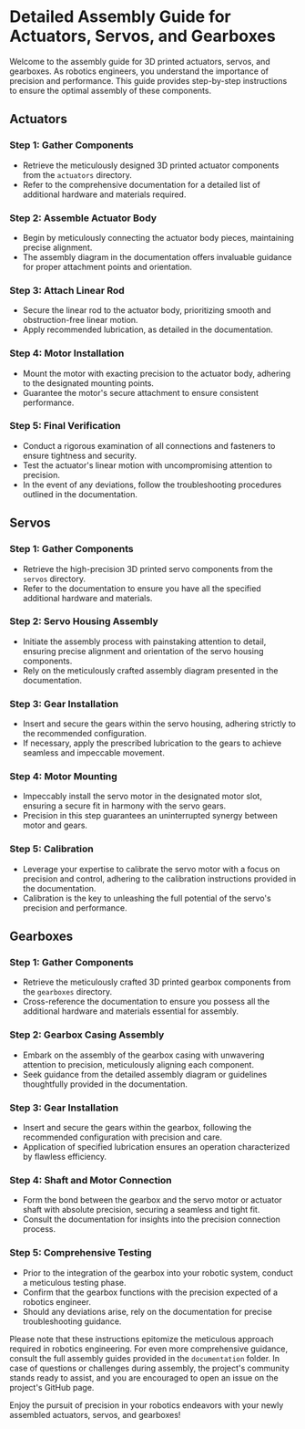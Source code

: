 # Detailed Assembly Guide for Actuators, Servos, and Gearboxes

Welcome to the assembly guide for 3D printed actuators, servos, and gearboxes. As robotics engineers, you understand the importance of precision and performance. This guide provides step-by-step instructions to ensure the optimal assembly of these components.

## Actuators

### Step 1: Gather Components

- Retrieve the meticulously designed 3D printed actuator components from the `actuators` directory.
- Refer to the comprehensive documentation for a detailed list of additional hardware and materials required.

### Step 2: Assemble Actuator Body

- Begin by meticulously connecting the actuator body pieces, maintaining precise alignment.
- The assembly diagram in the documentation offers invaluable guidance for proper attachment points and orientation.

### Step 3: Attach Linear Rod

- Secure the linear rod to the actuator body, prioritizing smooth and obstruction-free linear motion.
- Apply recommended lubrication, as detailed in the documentation.

### Step 4: Motor Installation

- Mount the motor with exacting precision to the actuator body, adhering to the designated mounting points.
- Guarantee the motor's secure attachment to ensure consistent performance.

### Step 5: Final Verification

- Conduct a rigorous examination of all connections and fasteners to ensure tightness and security.
- Test the actuator's linear motion with uncompromising attention to precision.
- In the event of any deviations, follow the troubleshooting procedures outlined in the documentation.

## Servos

### Step 1: Gather Components

- Retrieve the high-precision 3D printed servo components from the `servos` directory.
- Refer to the documentation to ensure you have all the specified additional hardware and materials.

### Step 2: Servo Housing Assembly

- Initiate the assembly process with painstaking attention to detail, ensuring precise alignment and orientation of the servo housing components.
- Rely on the meticulously crafted assembly diagram presented in the documentation.

### Step 3: Gear Installation

- Insert and secure the gears within the servo housing, adhering strictly to the recommended configuration.
- If necessary, apply the prescribed lubrication to the gears to achieve seamless and impeccable movement.

### Step 4: Motor Mounting

- Impeccably install the servo motor in the designated motor slot, ensuring a secure fit in harmony with the servo gears.
- Precision in this step guarantees an uninterrupted synergy between motor and gears.

### Step 5: Calibration

- Leverage your expertise to calibrate the servo motor with a focus on precision and control, adhering to the calibration instructions provided in the documentation.
- Calibration is the key to unleashing the full potential of the servo's precision and performance.

## Gearboxes

### Step 1: Gather Components

- Retrieve the meticulously crafted 3D printed gearbox components from the `gearboxes` directory.
- Cross-reference the documentation to ensure you possess all the additional hardware and materials essential for assembly.

### Step 2: Gearbox Casing Assembly

- Embark on the assembly of the gearbox casing with unwavering attention to precision, meticulously aligning each component.
- Seek guidance from the detailed assembly diagram or guidelines thoughtfully provided in the documentation.

### Step 3: Gear Installation

- Insert and secure the gears within the gearbox, following the recommended configuration with precision and care.
- Application of specified lubrication ensures an operation characterized by flawless efficiency.

### Step 4: Shaft and Motor Connection

- Form the bond between the gearbox and the servo motor or actuator shaft with absolute precision, securing a seamless and tight fit.
- Consult the documentation for insights into the precision connection process.

### Step 5: Comprehensive Testing

- Prior to the integration of the gearbox into your robotic system, conduct a meticulous testing phase.
- Confirm that the gearbox functions with the precision expected of a robotics engineer.
- Should any deviations arise, rely on the documentation for precise troubleshooting guidance.

Please note that these instructions epitomize the meticulous approach required in robotics engineering. For even more comprehensive guidance, consult the full assembly guides provided in the `documentation` folder. In case of questions or challenges during assembly, the project's community stands ready to assist, and you are encouraged to open an issue on the project's GitHub page.

Enjoy the pursuit of precision in your robotics endeavors with your newly assembled actuators, servos, and gearboxes!
